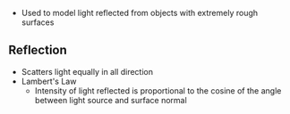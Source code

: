 - Used to model light reflected from objects with extremely rough surfaces

## Reflection
- Scatters light equally in all direction
- Lambert's Law
	- Intensity of light reflected is proportional to the cosine of the angle between light source and surface normal